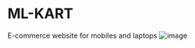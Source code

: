 # ML-KART
E-commerce website for mobiles and laptops
![image](https://user-images.githubusercontent.com/72686609/114305940-d1a84e80-9af7-11eb-91a0-88a7a72f60fc.png)

